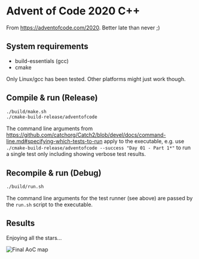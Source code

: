 # Advent of Code 2020 C++

From <https://adventofcode.com/2020>. Better late than never ;)

## System requirements

- build-essentials (gcc)
- cmake

Only Linux/gcc has been tested. Other platforms might just work though.

## Compile & run (Release)

```bash
./build/make.sh
./cmake-build-release/adventofcode
```

The command line arguments from <https://github.com/catchorg/Catch2/blob/devel/docs/command-line.md#specifying-which-tests-to-run> apply to the executable, e.g. use `./cmake-build-release/adventofcode --success "Day 01 - Part 1*"` to run a single test only including showing verbose test results.

## Recompile & run (Debug)

```bash
./build/run.sh
```

The command line arguments for the test runner (see above) are passed by the `run.sh` script to the executable.

## Results

Enjoying all the stars...

![Final AoC map](https://github.com/jp7677/adventofcode/raw/main/map.png)
